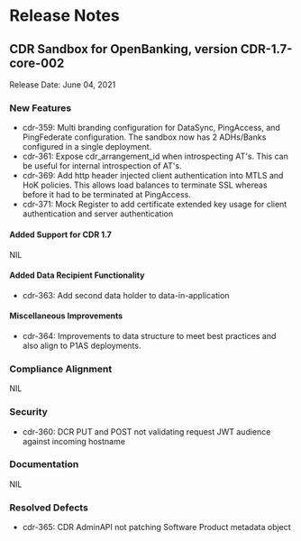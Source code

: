 # Release Notes

## CDR Sandbox for OpenBanking, version CDR-1.7-core-002

Release Date: June 04, 2021

### New Features
- cdr-359: Multi branding configuration for DataSync, PingAccess, and PingFederate configuration. The sandbox now has 2 ADHs/Banks configured in a single deployment.
- cdr-361: Expose cdr_arrangement_id when introspecting AT's. This can be useful for internal introspection of AT's.
- cdr-369: Add http header injected client authentication into MTLS and HoK policies. This allows load balances to terminate SSL whereas before it had to be terminated at PingAccess.
- cdr-371: Mock Register to add certificate extended key usage for client authentication and server authentication

#### Added Support for CDR 1.7
NIL

#### Added Data Recipient Functionality
- cdr-363: Add second data holder to data-in-application

#### Miscellaneous Improvements
- cdr-364: Improvements to data structure to meet best practices and also align to P1AS deployments.


### Compliance Alignment
NIL

### Security
- cdr-360: DCR PUT and POST not validating request JWT audience against incoming hostname


### Documentation
NIL

### Resolved Defects
- cdr-365: CDR AdminAPI not patching Software Product metadata object
